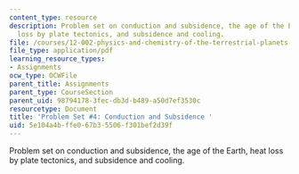 ```yaml
---
content_type: resource
description: Problem set on conduction and subsidence, the age of the Earth, heat
  loss by plate tectonics, and subsidence and cooling.
file: /courses/12-002-physics-and-chemistry-of-the-terrestrial-planets-fall-2008/5e104a4bffe067b35506f301bef2d39f_MIT12_002f08_ps04.pdf
file_type: application/pdf
learning_resource_types:
- Assignments
ocw_type: OCWFile
parent_title: Assignments
parent_type: CourseSection
parent_uid: 98794178-3fec-db3d-b489-a50d7ef3530c
resourcetype: Document
title: 'Problem Set #4: Conduction and Subsidence '
uid: 5e104a4b-ffe0-67b3-5506-f301bef2d39f
---
```

Problem set on conduction and subsidence, the age of the Earth, heat loss by plate tectonics, and subsidence and cooling.


